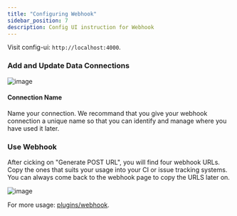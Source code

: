 ```yaml
---
title: "Configuring Webhook"
sidebar_position: 7
description: Config UI instruction for Webhook
---
```


Visit config-ui: `http://localhost:4000`.
### Add and Update  Data Connections
![image](https://user-images.githubusercontent.com/3294100/191309840-460fbc9c-15a1-4b12-a510-9ed5ccd8f2b0.png)

#### Connection Name
Name your connection.
We recommand that you give your webhook connection a unique name so that you can identify and manage where you have used it later.

### Use Webhook
After cicking on "Generate POST URL", you will find four webhook URLs. Copy the ones that suits your usage into your CI or issue tracking systems. You can always come back to the webhook page to copy the URLS later on.

![image](https://user-images.githubusercontent.com/3294100/191400110-327c153f-b236-47e3-88cc-85bf8fcae310.png)

For more usage: [plugins/webhook](/Plugins/webhook.md).